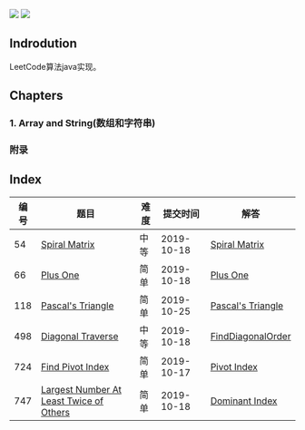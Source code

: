 ![](https://img.shields.io/badge/language-Java-B07319.svg)
![](https://img.shields.io/badge/judgement-passing-brightgreen.svg)

## Indrodution
LeetCode算法java实现。

##  Chapters
### 1. Array and String(数组和字符串)

### 附录

## Index 
|编号|题目|难度|提交时间|解答|
|--|--|--|--|--|
|54|[Spiral Matrix](https://leetcode-cn.com/problems/spiral-matrix/)|中等|2019-10-18|[Spiral Matrix](https://github.com/erzhiqianyi/leecode/blob/master/array/src/main/java/com/erzhiqianyi/leecode/array/SpiralOrder.java)|
|66|[Plus One](https://leetcode-cn.com/problems/plus-one/)|简单|2019-10-18|[Plus One](https://github.com/erzhiqianyi/leecode/blob/master/array/src/main/java/com/erzhiqianyi/leecode/array/PlusOne.java)|
|118|[Pascal's Triangle](https://leetcode-cn.com/problems/pascals-triangle/)|简单|2019-10-25|[Pascal's Triangle](https://github.com/erzhiqianyi/leecode/blob/master/array/src/main/java/com/erzhiqianyi/leecode/array/PascalTriangle.java)|
|498|[Diagonal Traverse](https://leetcode-cn.com/problems/diagonal-traverse/)|中等|2019-10-18|[FindDiagonalOrder](https://github.com/erzhiqianyi/leecode/blob/master/array/src/main/java/com/erzhiqianyi/leecode/array/FindDiagonalOrder.java)|
|724|[Find Pivot Index](https://leetcode-cn.com/problems/find-pivot-index)|简单|2019-10-17|[Pivot Index](https://github.com/erzhiqianyi/leecode/blob/master/array/src/main/java/com/erzhiqianyi/leecode/array/PivotIndex.java)|
|747|[Largest Number At Least Twice of Others](https://leetcode-cn.com/problems/largest-number-at-least-twice-of-others/)|简单|2019-10-18|[Dominant Index](https://github.com/erzhiqianyi/leecode/blob/master/array/src/main/java/com/erzhiqianyi/leecode/array/DominantIndex.java)|